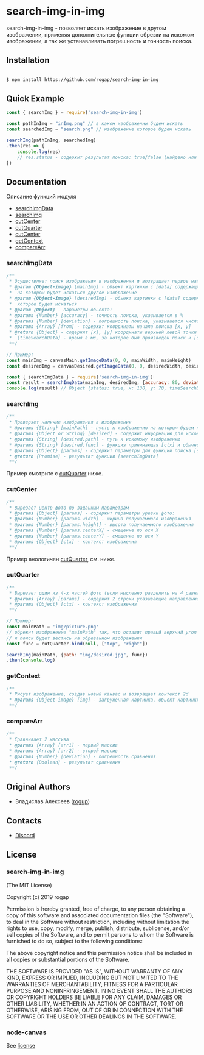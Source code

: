 ﻿# search-img-in-img

search-img-in-img - позволяет искать изображение в другом изображении, применяя дополнительные функции обрезки на искомом изображении, а так же устанавливать погрешность и точность поиска.

## Installation

```bash

$ npm install https://github.com/rogap/search-img-in-img
```

## Quick Example

```javascript
const { searchImg } = require('search-img-in-img')

const pathInImg = "inImg.png" // в каком изображении будем искать
const searchedImg = "search.png" // изображение которое будем искать

searchImg(pathInImg, searchedImg)
.then(res => {
	console.log(res)
	// res.status - содержит результат поиска: true/false (найдено или не найденно)
})
```
## Documentation

Описание функций модуля

* [searchImgData](#searchImgData)
* [searchImg](#searchImg)
* [cutCenter](#cutCenter)
* [cutQuarter](#cutQuarter)
* [cutCenter](#cutCenter)
* [getContext](#getContext)
* [compareArr](#compareArr)

### searchImgData

```js
/**
 * Осуществляет поиск изображения в изображении и возвращает первое найденное сходство
 * @param {Object-image} [mainImg] - обьект картинки с [data] содержащим массив цветов изображения
 * 	на котором будет искаться другое изображение
 * @param {Object-image} [desiredImg] - обьект картинки с [data] содержащим массив цветов изображения
 * 	которое будет искаться
 * @param {Object} - параметры обьекта:
 * @params {Number} [accuracy] - точность поиска, указывается в %
 * @params {Number} [deviation] - погрешность поиска, указывается число отклонения цвета
 * @params {Array} [from] - содержит координаты начала поиска [x, y]
 * @return {Object} - содержит [x], [y] координаты верхней левой точки найденного изображения
 * 	[timeSearchData] - время в мс, за которое был произведен поиск и [status] - успешность поиска {Boolean}
 **/

// Пример:
const mainImg = canvasMain.getImageData(0, 0, mainWidth, mainHeight)
const desiredImg = canvasDesired.getImageData(0, 0, desiredWidth, desiredHeight)

const { searchImgData } = require('search-img-in-img')
const result = searchImgData(mainImg, desiredImg, {accuracy: 80, deviation: 30, from: [120, 50]})
console.log(result) // Object {status: true, x: 130, y: 70, timeSearchData: 438}
```

### searchImg

```js
/**
 * Проверяет наличие изображения в изображении
 * @params {String} [mainPath] - пусть к изображению на котором будем проверять
 * @params {Object or String} [desired] - содержит информацию для искомого изображеня или строку-путь
 * @params {String} [desired.path] - путь к искомому изображению
 * @params {String} [desired.func] - функция принимающая [ctx] и обычно используется для урезки изображения
 * @params {Object} [params] - содержит параметры для функции поиска [searchImgData]
 * @return {Promise} - результат функции [searchImgData]
 **/
```
Пример смотрите с [cutQuarter](#cutQuarter) ниже.

### cutCenter

```js
/**
 * Вырезает центр фото по заданным параметрам
 * @params {Object} [params] - содержит параметры урезки фото:
 * @params {Number} [params.width] - ширина получаеммого изображения
 * @params {Number} [params.height] - высота получаеммого изображения
 * @params {Number} [params.centerX] - смещение по оси Х
 * @params {Number} [params.centerY] - смещение по оси Y
 * @params {Object} [ctx] - контекст изображения
 **/
```
Пример анологичен [cutQuarter](#cutQuarter), см. ниже.

### cutQuarter

```js
/**
 * Вырезает один из 4-х частей фото (если мысленно разделить на 4 равные части)
 * @params {Array} [params] - содержит 2 строки указывающие направление вырезания (какую часть вырезать)
 * @params {Object} [ctx] - контекст изображения
 **/

// Пример:
const mainPath = 'img/picture.png'
// обрежит изображение "mainPath" так, что оставит правый верхний угол
// и поиск будет вестись на обрезанном изображении
const func = cutQuarter.bind(null, ["top", "right"])

searchImg(mainPath, {path: "img/desired.jpg", func})
.then(console.log)
```

### getContext

```js
/**
 * Рисует изображение, создав новый канвас и возвращает контекст 2d
 * @params {Object-image} [img] - загруженная картинка, обьект картинки
 **/
```

### compareArr

```js
/**
 * Cравнивает 2 массива
 * @params {Array} [arr1] - первый массив
 * @params {Array} [arr2] - второй массив
 * @params {Number} [deviation] - погрешность сравнения
 * @return {Boolean} - результат сравнения
 **/
```

## Original Authors

  - Владислав Алексеев ([rogup](https://github.com/rogap))

## Contacts

  - [Discord](https://discord.gg/RG9WQtP)

## License

### search-img-in-img

(The MIT License)

Copyright (c) 2019 rogap

Permission is hereby granted, free of charge, to any person obtaining a copy
of this software and associated documentation files (the "Software"), to deal
in the Software without restriction, including without limitation the rights
to use, copy, modify, merge, publish, distribute, sublicense, and/or sell
copies of the Software, and to permit persons to whom the Software is
furnished to do so, subject to the following conditions:

The above copyright notice and this permission notice shall be included in all
copies or substantial portions of the Software.

THE SOFTWARE IS PROVIDED "AS IS", WITHOUT WARRANTY OF ANY KIND, EXPRESS OR
IMPLIED, INCLUDING BUT NOT LIMITED TO THE WARRANTIES OF MERCHANTABILITY,
FITNESS FOR A PARTICULAR PURPOSE AND NONINFRINGEMENT. IN NO EVENT SHALL THE
AUTHORS OR COPYRIGHT HOLDERS BE LIABLE FOR ANY CLAIM, DAMAGES OR OTHER
LIABILITY, WHETHER IN AN ACTION OF CONTRACT, TORT OR OTHERWISE, ARISING FROM,
OUT OF OR IN CONNECTION WITH THE SOFTWARE OR THE USE OR OTHER DEALINGS IN THE
SOFTWARE.

### node-canvas

See [license](https://github.com/Automattic/node-canvas/blob/master/Readme.md#license)

